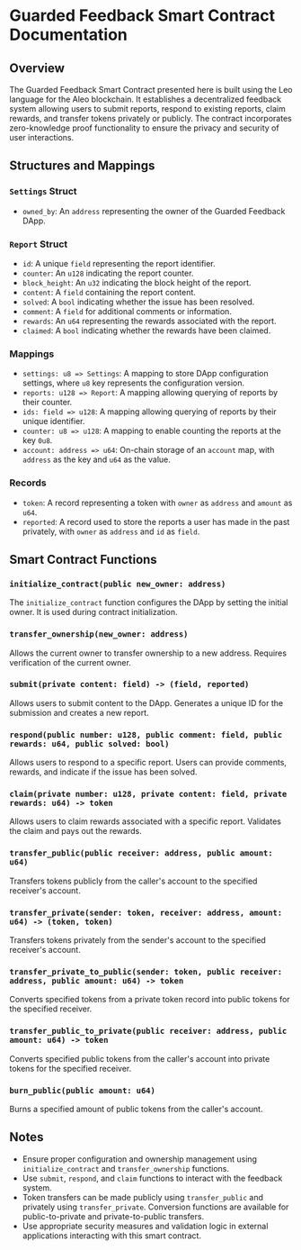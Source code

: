 # Guarded Feedback Smart Contract Documentation

## Overview

The Guarded Feedback Smart Contract presented here is built using the Leo language for the Aleo blockchain. It establishes a decentralized feedback system allowing users to submit reports, respond to existing reports, claim rewards, and transfer tokens privately or publicly. The contract incorporates zero-knowledge proof functionality to ensure the privacy and security of user interactions.

## Structures and Mappings

### `Settings` Struct

- `owned_by`: An `address` representing the owner of the Guarded Feedback DApp.

### `Report` Struct

- `id`: A unique `field` representing the report identifier.
- `counter`: An `u128` indicating the report counter.
- `block_height`: An `u32` indicating the block height of the report.
- `content`: A `field` containing the report content.
- `solved`: A `bool` indicating whether the issue has been resolved.
- `comment`: A `field` for additional comments or information.
- `rewards`: An `u64` representing the rewards associated with the report.
- `claimed`: A `bool` indicating whether the rewards have been claimed.

### Mappings

- `settings: u8 => Settings`: A mapping to store DApp configuration settings, where `u8` key represents the configuration version.
- `reports: u128 => Report`: A mapping allowing querying of reports by their counter.
- `ids: field => u128`: A mapping allowing querying of reports by their unique identifier.
- `counter: u8 => u128`: A mapping to enable counting the reports at the key `0u8`.
- `account: address => u64`: On-chain storage of an `account` map, with `address` as the key and `u64` as the value.

### Records

- `token`: A record representing a token with `owner` as `address` and `amount` as `u64`.
- `reported`: A record used to store the reports a user has made in the past privately, with `owner` as `address` and `id` as `field`.

## Smart Contract Functions

### `initialize_contract(public new_owner: address)`

The `initialize_contract` function configures the DApp by setting the initial owner. It is used during contract initialization.

### `transfer_ownership(new_owner: address)`

Allows the current owner to transfer ownership to a new address. Requires verification of the current owner.

### `submit(private content: field) -> (field, reported)`

Allows users to submit content to the DApp. Generates a unique ID for the submission and creates a new report. 

### `respond(public number: u128, public comment: field, public rewards: u64, public solved: bool)`

Allows users to respond to a specific report. Users can provide comments, rewards, and indicate if the issue has been solved.

### `claim(private number: u128, private content: field, private rewards: u64) -> token`

Allows users to claim rewards associated with a specific report. Validates the claim and pays out the rewards.

### `transfer_public(public receiver: address, public amount: u64)`

Transfers tokens publicly from the caller's account to the specified receiver's account.

### `transfer_private(sender: token, receiver: address, amount: u64) -> (token, token)`

Transfers tokens privately from the sender's account to the specified receiver's account.

### `transfer_private_to_public(sender: token, public receiver: address, public amount: u64) -> token`

Converts specified tokens from a private token record into public tokens for the specified receiver.

### `transfer_public_to_private(public receiver: address, public amount: u64) -> token`

Converts specified public tokens from the caller's account into private tokens for the specified receiver.

### `burn_public(public amount: u64)`

Burns a specified amount of public tokens from the caller's account.

## Notes

- Ensure proper configuration and ownership management using `initialize_contract` and `transfer_ownership` functions.
- Use `submit`, `respond`, and `claim` functions to interact with the feedback system.
- Token transfers can be made publicly using `transfer_public` and privately using `transfer_private`. Conversion functions are available for public-to-private and private-to-public transfers.
- Use appropriate security measures and validation logic in external applications interacting with this smart contract.
